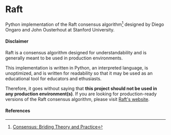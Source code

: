 # Raft

Python implementation of the Raft consensus algorithm[^1] designed by Diego Ongaro and John Ousterhout at Stanford University.

#### Disclaimer

Raft is a consensus algorithm designed for understandability and is generally meant to be used in production environments.

This implementation is written in Python, an interpreted language, is unoptimized, and is written for readability so that it may be used as an educational tool for educators and ethusiasts.

Therefore, it goes without saying that **this project should not be used in any production environment(s)**. If you are looking for production-ready versions of the Raft consensus algorithm, please visit [Raft's website](https://raft.github.io/).

#### References

[^1]: [Consensus: Briding Theory and Practice](https://raw.githubusercontent.com/ongardie/dissertation/master/book.pdf)
